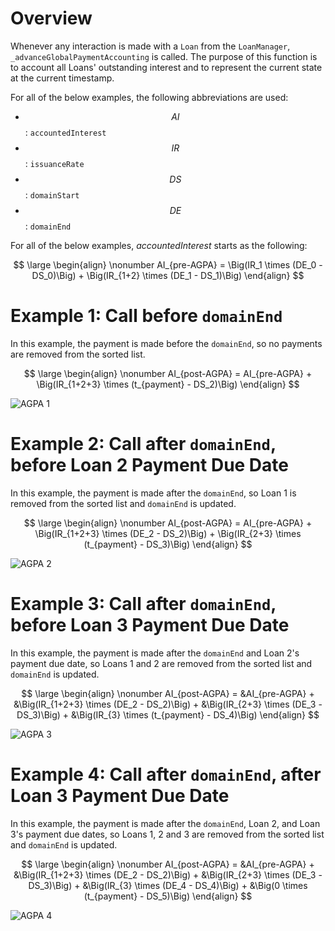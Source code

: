 # Overview

Whenever any interaction is made with a `Loan` from the `LoanManager`, `_advanceGlobalPaymentAccounting` is called. The purpose of this function is to account all Loans' outstanding interest and to represent the current state at the current timestamp.

For all of the below examples, the following abbreviations are used:
- $$ AI $$: `accountedInterest`
- $$ IR $$: `issuanceRate`
- $$ DS $$: `domainStart`
- $$ DE $$: `domainEnd`

For all of the below examples, $accountedInterest$ starts as the following:



$$
\large
\begin{align}
\nonumber AI_{pre-AGPA} = \Big(IR_1 \times (DE_0 - DS_0)\Big) + \Big(IR_{1+2} \times (DE_1 - DS_1)\Big)
\end{align}
$$


# Example 1: Call before `domainEnd`

In this example, the payment is made before the `domainEnd`, so no payments are removed from the sorted list.



$$
\large
\begin{align}
\nonumber AI_{post-AGPA} = AI_{pre-AGPA} + \Big(IR_{1+2+3} \times (t_{payment} - DS_2)\Big)
\end{align}
$$


![AGPA 1](https://user-images.githubusercontent.com/44272939/196194337-01360be6-04fb-402f-b064-d21faba1f62d.svg)

# Example 2: Call after `domainEnd`, before Loan 2 Payment Due Date

In this example, the payment is made after the `domainEnd`, so Loan 1 is removed from the sorted list and `domainEnd` is updated.



$$
\large
\begin{align}
\nonumber AI_{post-AGPA} = AI_{pre-AGPA} + \Big(IR_{1+2+3} \times (DE_2 - DS_2)\Big) + \Big(IR_{2+3} \times (t_{payment} - DS_3)\Big)
\end{align}
$$


![AGPA 2](https://user-images.githubusercontent.com/44272939/196194336-ce355b53-0cad-445f-a5dd-7cb34ab1865d.svg)

# Example 3: Call after `domainEnd`, before Loan 3 Payment Due Date

In this example, the payment is made after the `domainEnd` and Loan 2's payment due date, so Loans 1 and 2 are removed from the sorted list and `domainEnd` is updated.



$$
\large
\begin{align}
\nonumber AI_{post-AGPA} = &AI_{pre-AGPA} +
                           &\Big(IR_{1+2+3} \times (DE_2 - DS_2)\Big) +
                           &\Big(IR_{2+3} \times (DE_3 - DS_3)\Big) +
                           &\Big(IR_{3} \times (t_{payment} - DS_4)\Big)
\end{align}
$$


![AGPA 3](https://user-images.githubusercontent.com/44272939/196215192-cf45223e-fc8a-4b1e-a412-4c56ea7f9a6e.svg)

# Example 4: Call after `domainEnd`, after Loan 3 Payment Due Date

In this example, the payment is made after the `domainEnd`, Loan 2, and Loan 3's payment due dates, so Loans 1, 2 and 3 are removed from the sorted list and `domainEnd` is updated.



$$
\large
\begin{align}
\nonumber AI_{post-AGPA} = &AI_{pre-AGPA} +
                           &\Big(IR_{1+2+3} \times (DE_2 - DS_2)\Big) +
                           &\Big(IR_{2+3} \times (DE_3 - DS_3)\Big) +
                           &\Big(IR_{3} \times (DE_4 - DS_4)\Big) +
                           &\Big(0 \times (t_{payment} - DS_5)\Big)
\end{align}
$$


![AGPA 4](https://user-images.githubusercontent.com/44272939/196194328-a16a052d-f9b0-4897-a0b4-225b9035d6d7.svg)
